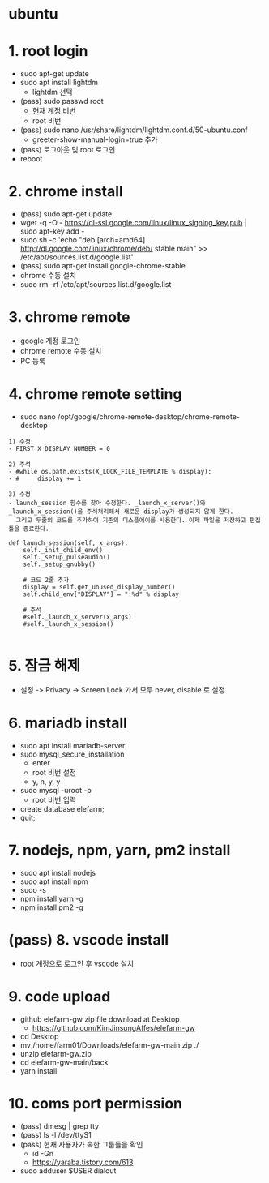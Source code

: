 # ubuntu

# 1. root login 
- sudo apt-get update 
- sudo apt install lightdm 
  - lightdm 선택 
- (pass) sudo passwd root 
  - 현재 계정 비번 
  - root 비번 
- (pass) sudo nano /usr/share/lightdm/lightdm.conf.d/50-ubuntu.conf
  - greeter-show-manual-login=true 추가 
- (pass) 로그아웃 및 root 로그인 
- reboot 

# 2. chrome install 
- (pass) sudo apt-get update 
- wget -q -O - https://dl-ssl.google.com/linux/linux_signing_key.pub | sudo apt-key add -
- sudo sh -c 'echo "deb [arch=amd64] http://dl.google.com/linux/chrome/deb/ stable main" >> /etc/apt/sources.list.d/google.list'
- (pass) sudo apt-get install google-chrome-stable
- chrome 수동 설치 
- sudo rm -rf /etc/apt/sources.list.d/google.list

# 3. chrome remote 
- google 계정 로그인 
- chrome remote 수동 설치 
- PC 등록 

# 4. chrome remote setting 
- sudo nano /opt/google/chrome-remote-desktop/chrome-remote-desktop 
```
1) 수정 
- FIRST_X_DISPLAY_NUMBER = 0
  
2) 주석 
- #while os.path.exists(X_LOCK_FILE_TEMPLATE % display):
- #     display += 1

3) 수정 
- launch_session 함수를 찾아 수정한다. _launch_x_server()와 _launch_x_session()을 주석처리해서 새로운 display가 생성되지 않게 한다.
  그리고 두줄의 코드를 추가하여 기존의 디스플에이를 사용한다. 이제 파일을 저장하고 편집 툴을 종료한다.

def launch_session(self, x_args):
    self._init_child_env()
    self._setup_pulseaudio()
    self._setup_gnubby()

    # 코드 2줄 추가
    display = self.get_unused_display_number()
    self.child_env["DISPLAY"] = ":%d" % display

    # 주석
    #self._launch_x_server(x_args)
    #self._launch_x_session()
    
```

# 5. 잠금 해제 
- 설정 -> Privacy -> Screen Lock 가서 모두 never, disable 로 설정 

# 6. mariadb install 
- sudo apt install mariadb-server
- sudo mysql_secure_installation
  - enter 
  - root 비번 설정 
  - y, n, y, y 
- sudo mysql -uroot -p
  - root 비번 입력 
- create database elefarm;
- quit;

# 7. nodejs, npm, yarn, pm2 install 
- sudo apt install nodejs
- sudo apt install npm
- sudo -s
- npm install yarn -g 
- npm install pm2 -g

# (pass) 8. vscode install 
- root 계정으로 로그인 후 vscode 설치 

# 9. code upload 
- github elefarm-gw zip file download at Desktop 
  - https://github.com/KimJinsungAffes/elefarm-gw
- cd Desktop
- mv /home/farm01/Downloads/elefarm-gw-main.zip ./
- unzip elefarm-gw.zip 
- cd elefarm-gw-main/back
- yarn install 

# 10. coms port permission 
- (pass) dmesg | grep tty
- (pass) ls -l /dev/ttyS1
- (pass) 현재 사용자가 속한 그룹들을 확인
  - id -Gn 
  - https://yaraba.tistory.com/613
- sudo adduser $USER dialout 
